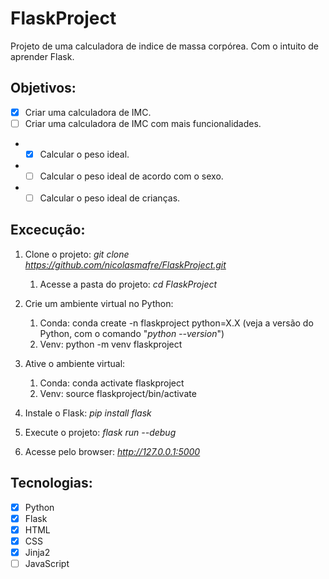 # FlaskProject
Projeto de uma calculadora de indice de massa corpórea. Com o intuito de aprender Flask.


## Objetivos:

- [x] Criar uma calculadora de IMC.
- [ ] Criar uma calculadora de IMC com mais funcionalidades.
- - [x] Calcular o peso ideal.
- - [ ] Calcular o peso ideal de acordo com o sexo.
- - [ ] Calcular o peso ideal de crianças.

## Excecução:

1. Clone o projeto: _git clone https://github.com/nicolasmafre/FlaskProject.git_
   1. Acesse a pasta do projeto: _cd FlaskProject_

2. Crie um ambiente virtual no  Python:
   1. Conda: conda create -n flaskproject python=X.X (veja a versão do Python, com o comando "_python --version_")
   2. Venv: python -m venv flaskproject
   
3. Ative o ambiente virtual:
    1. Conda: conda activate flaskproject
    2. Venv: source flaskproject/bin/activate

4. Instale o Flask: _pip install flask_

5. Execute o projeto: _flask run --debug_

6. Acesse pelo browser: _http://127.0.0.1:5000_

## Tecnologias:

- [x] Python
- [x] Flask
- [x] HTML
- [x] CSS
- [x] Jinja2
- [ ] JavaScript
